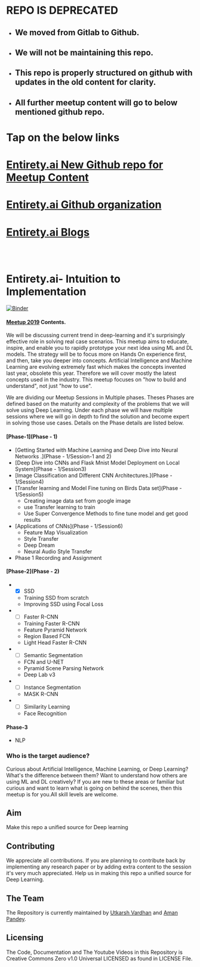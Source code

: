 # REPO IS DEPRECATED
* ## We moved from Gitlab to Github.
* ## We will not be maintaining this repo.
* ## This repo is properly structured on github with updates in the old content for clarity.
* ## All further meetup content will go to below mentioned github repo.

# Tap on the below links 
# [Entirety.ai New Github repo for Meetup Content](https://github.com/entiretydotai/Meetup-Content)
# [Entirety.ai Github organization](https://github.com/entiretydotai)
# [Entirety.ai Blogs](https://entiretydotai.github.io/blogs/)

<br><br>
# Entirety.ai- Intuition to Implementation

[![Binder](https://mybinder.org/badge_logo.svg)](https://mybinder.org/v2/gl/entirety.ai%2Fmeetup-intuition-to-implementation/master)

####  [Meetup 2019](https://www.meetup.com/Entirety-ai-Intuition-to-Implementation/) Contents.

We will be discussing current trend in deep-learning and it's  surprisingly effective role in solving real case scenarios. This meetup  aims to educate, inspire, and enable you to rapidly prototype your next  idea using ML and DL models. The strategy will be to focus more on  Hands On experience first, and then, take you deeper into concepts.  Artificial Intelligence and Machine Learning are evolving extremely fast  which makes the concepts invented last year, obsolete this year.  Therefore we will cover mostly the latest concepts used in the  industry. This meetup focuses on "how to build and understand", not just  "how to use".

We are dividing our Meetup Sessions in Multiple  phases. Theses Phases are defined based on the maturity and complexity of  the problems that we will solve using Deep Learning. Under each phase we  will have multiple sessions where we will go in depth to find the  solution and become expert in solving those use cases. Details on the  Phase details are listed below.

#### [Phase-1](Phase - 1)

* [Getting Started with Machine Learning and Deep Dive into Neural Networks .](Phase - 1/Session-1 and 2)
* [Deep Dive into CNNs and Flask Mnist Model Deployment on Local System](Phase - 1/Session3)
* [Image Classification and Different CNN Architectures.](Phase - 1/Session4)
* [Transfer learning and Model Fine tuning on Birds Data set](Phase - 1/Session5)
  * Creating image data set from google image
  * use Transfer learning to train
  * Use Super Convergence Methods to fine tune model and get good results   
* [Applications of CNNs](Phase - 1/Session6)
  * Feature Map Visualization
  * Style Transfer
  * Deep Dream
  * Neural Audio Style Transfer
* Phase 1 Recording and Assignment

#### [Phase-2](Phase - 2) 

  * - [X]  SSD
    * Training SSD from scratch
    * Improving SSD using Focal Loss

  * - [ ] Faster R-CNN
    * Training Faster R-CNN
    * Feature Pyramid Network
    * Region Based FCN
    * Light Head Faster R-CNN
  * - [ ] Semantic Segmentation
    * FCN and U-NET
    * Pyramid Scene Parsing Network
    * Deep Lab v3
  * - [ ] Instance Segmentation
    * MASK R-CNN
  * - [ ] Similarity Learning
    * Face Recognition

#### Phase-3

* NLP


### Who is the target audience?

Curious  about Artificial Intelligence, Machine Learning, or Deep Learning?  What's the difference between them? Want to understand how others are  using ML and DL creatively? If you are new to these areas or familiar  but curious and want to learn what is going on behind the scenes, then  this meetup is for you.All skill levels are welcome.

## Aim 
Make this repo a unified source for Deep learning

## Contributing

We appreciate all contributions. If you are planning to contribute back by implementing any research paper or by adding extra content to the session it's very much appreciated. Help us in making this repo a unified source for Deep Learning.

## The Team

The Repository is currently maintained by [Utkarsh Vardhan](https://github.com/u6yuvi/) and [Aman Pandey](https://github.com/aman5319/).

## Licensing

The Code, Documentation and The Youtube Videos in this Repository is Creative Commons Zero v1.0 Universal LICENSED as found in LICENSE File.
